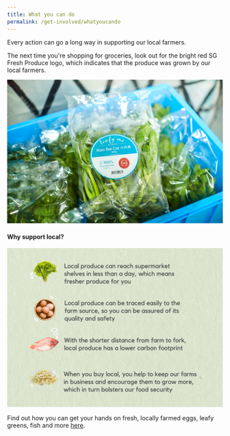 ```yaml
---
title: What you can do
permalink: /get-involved/whatyoucando
---
```

Every action can go a long way in supporting our local farmers.

The next time you're shopping for groceries, look out for the bright red SG Fresh Produce logo, which indicates that the  produce was grown by our local farmers.

![](/images/meod.jpg)
#### Why support local?

![](/images/supportlocal.png)

Find out how you can get your hands on fresh, locally farmed eggs, leafy greens, fish and more [here](https://www.sfa.gov.sg/fromSGtoSG/where-to-buy).